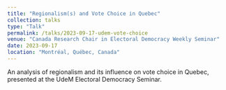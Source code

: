 ```yaml
---
title: "Regionalism(s) and Vote Choice in Quebec"
collection: talks
type: "Talk"
permalink: /talks/2023-09-17-udem-vote-choice
venue: "Canada Research Chair in Electoral Democracy Weekly Seminar"
date: 2023-09-17
location: "Montréal, Québec, Canada"
---
```


An analysis of regionalism and its influence on vote choice in Quebec, presented at the UdeM Electoral Democracy Seminar.
